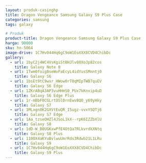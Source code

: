 ```yaml
---
layout: produk-casinghp
title: Dragon Vengeance Samsung Galaxy S9 Plus Case
categories: samsung
tags: galaxy

# Produk
product-title: Dragon Vengeance Samsung Galaxy S9 Plus Case
harga: 90000
sku: hn-5064
image-drive: 1C7Hv044Hq6gC9oW1EoXXX8CVD4ChibDc
gallery:
  - url: 1byC2j4WC4VsKgiStBHJlv08XoJp82cos
    title: Galaxy Note 8
  - url: 1Twm0foig8seWvFaEcyL4idYusSMnntj0
    title: Galaxy S6
  - url: 1bsEt9tC9wxr_HWow0rT0qMIpTWB7quEV
    title: Galaxy S6 Edge
  - url: 1ZKrABqA3AP3vuHHmS0_PUx7kKnxip4uD
    title: Galaxy S6 Edge Plus
  - url: 1r-mBbF0CGLrtOSlDrnEwvBQO_y69yHky
    title: Galaxy S7
  - url: 1MLxgn8K2GXVtEuQR_ISugz-vvxYSQTj6
    title: Galaxy S7 Edge
  - url: 1Aa_tzseOHZl4JSoL1kX--rpK6IZZbXlU
    title: Galaxy S8
  - url: 1dD-W_B0UGKxwPfE4OtQa7RLkvrdkXNtq
    title: Galaxy S8 Plus
  - url: 110OX4aKYuBvlwuUmrRds3Rdwb21L1LRu
    title: Galaxy S9
  - url: 1C7Hv044Hq6gC9oW1EoXXX8CVD4ChibDc
    title: Galaxy S9 Plus
---
```

